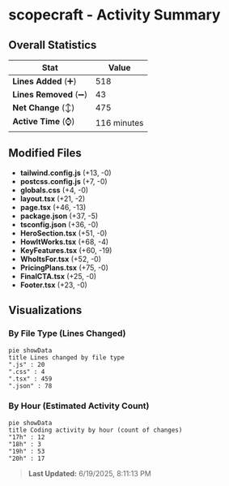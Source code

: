 # scopecraft - Activity Summary 

## Overall Statistics

| Stat                   | Value                                                             |
| ---------------------- | ----------------------------------------------------------------- |
| **Lines Added** (➕)   | 518                                          |
| **Lines Removed** (➖) | 43                                        |
| **Net Change** (↕)    | 475                |
| **Active Time** (⌚)   | 116 minutes |


## Modified Files
- **tailwind.config.js** (+13, -0)
- **postcss.config.js** (+7, -0)
- **globals.css** (+4, -0)
- **layout.tsx** (+21, -2)
- **page.tsx** (+46, -13)
- **package.json** (+37, -5)
- **tsconfig.json** (+36, -0)
- **HeroSection.tsx** (+51, -0)
- **HowItWorks.tsx** (+68, -4)
- **KeyFeatures.tsx** (+60, -19)
- **WhoItsFor.tsx** (+52, -0)
- **PricingPlans.tsx** (+75, -0)
- **FinalCTA.tsx** (+25, -0)
- **Footer.tsx** (+23, -0)

## Visualizations

### By File Type (Lines Changed)

```mermaid
pie showData
title Lines changed by file type
".js" : 20
".css" : 4
".tsx" : 459
".json" : 78
```

### By Hour (Estimated Activity Count)

```mermaid
pie showData
title Coding activity by hour (count of changes)
"17h" : 12
"18h" : 3
"19h" : 53
"20h" : 17
```


> **Last Updated:** 6/19/2025, 8:11:13 PM